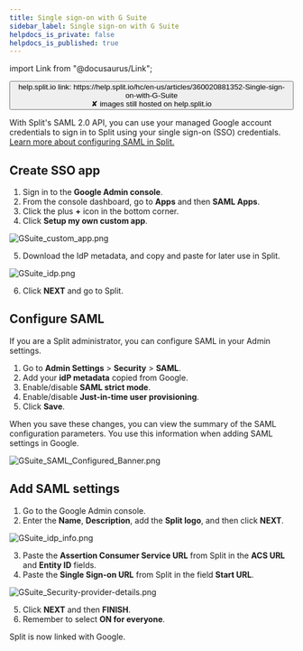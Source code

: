 ```yaml
---
title: Single sign-on with G Suite
sidebar_label: Single sign-on with G Suite
helpdocs_is_private: false
helpdocs_is_published: true
---
```


import Link from "@docusaurus/Link";

<p>
  <button style={{borderRadius:'8px', border:'1px', fontFamily:'Courier New', fontWeight:'800', textAlign:'left'}}> help.split.io link: https://help.split.io/hc/en-us/articles/360020881352-Single-sign-on-with-G-Suite <br /> ✘ images still hosted on help.split.io </button>
</p>

With Split's SAML 2.0 API, you can use your managed Google account credentials to sign in to Split using your single sign-on (SSO) credentials. [Learn more about configuring SAML in Split.](https://help.split.io/hc/en-us/articles/360021120871)

## Create SSO app
 
1. Sign in to the **Google Admin console**.
2. From the console dashboard, go to **Apps** and then **SAML Apps**.
3. Click the plus **+** icon in the bottom corner.
4. Click **Setup my own custom app**.

<p>
	<img src="https://help.split.io/hc/article_attachments/360017627771/GSuite_custom_app.png" alt="GSuite_custom_app.png" />
</p>

5. Download the IdP metadata, and copy and paste for later use in Split.

<p>
	<img src="https://help.split.io/hc/article_attachments/360017627751/GSuite_idp.png" alt="GSuite_idp.png" />
</p>

6. Click **NEXT** and go to Split.

## Configure SAML
 
If you are a Split administrator, you can configure SAML in your Admin settings.

1. Go to **Admin Settings** > **Security** > **SAML**.
2. Add your **idP metadata** copied from Google.
3. Enable/disable **SAML strict mode**.
4. Enable/disable **Just-in-time user provisioning**.
5. Click **Save**.

When you save these changes, you can view the summary of the SAML configuration parameters. You use this information when adding SAML settings in Google.

<p>
	<img src="https://help.split.io/hc/article_attachments/360017743472/GSuite_SAML_Configured_Banner.png" alt="GSuite_SAML_Configured_Banner.png" />
</p>

## Add SAML settings
 
1. Go to the Google Admin console.
2. Enter the **Name**, **Description**, add the **Split logo**, and then click **NEXT**.

<p>
	<img src="https://help.split.io/hc/article_attachments/360017627731/GSuite_idp_info.png" alt="GSuite_idp_info.png" />
</p>

3. Paste the **Assertion Consumer Service URL** from Split in the **ACS URL** and **Entity ID** fields.
4. Paste the **Single Sign-on URL** from Split in the field **Start URL**.

<p>
	<img src="https://help.split.io/hc/article_attachments/360017743452/GSuite_Security-provider-details.png" alt="GSuite_Security-provider-details.png" />
</p>

5.  Click **NEXT** and then **FINISH**.
6. Remember to select **ON for everyone**.

Split is now linked with Google.
